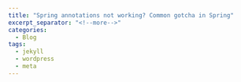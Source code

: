 ```yaml
---
title: "Spring annotations not working? Common gotcha in Spring"
excerpt_separator: "<!--more-->"
categories:
  - Blog
tags:
  - jekyll
  - wordpress
  - meta
---
```

